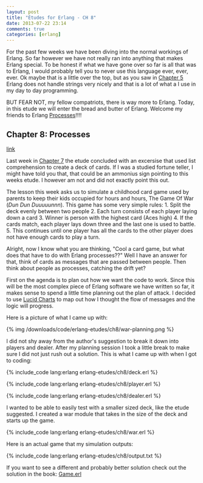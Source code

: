 ```yaml
---
layout: post
title: "Études for Erlang - CH 8"
date: 2013-07-22 23:14
comments: true
categories: [erlang]
---
```

For the past few weeks we have been diving into the normal workings of Erlang.  So far however we have not really ran into anything that makes Erlang special.  To be honest if what we have gone over so far is all that was to Erlang, I would probably tell you to never use this language ever, ever, ever.  Ok maybe that is a little over the top, but as you saw in [Chapter 5](/2013/07/08/etudes-for-erlang-ch-5/) Erlang does not handle strings very nicely and that is a lot of what a I use in my day to day programming.

BUT FEAR NOT, my fellow compatriots, there is way more to Erlang.  Today, in this etude we will enter the bread and butter of Erlang.  Welcome my friends to Erlang [Processes](http://www.erlang.org/doc/reference_manual/processes.html)!!!! <!-- more -->

## Chapter 8: Processes
[link](http://chimera.labs.oreilly.com/books/1234000000726/ch08.html)

Last week in [Chapter 7](/2013/07/15/etudes-for-erlang-ch-7/) the etude concluded with an excersise that used list comprehension to create a deck of cards.  If I was a studied fortune teller, I might have told you that, that could be an ammonius sign pointing to this weeks etude.  I however am not and did not exactly point this out.

The lesson this week asks us to simulate a childhood card game used by parents to keep their kids occupied for hours and hours, The Game Of War (*Dun Dun Duuuuunnn*).  This game has some very simple rules:
	1. Split the deck evenly between two people
	2. Each turn consists of each player laying down a card
	3. Winner is person with the highest card (Aces high)
	4. If the cards match, each player lays down three and the last one is used to battle.
	5. This continues until one player has all the cards to the other player does not have enough cards to play a turn.

Alright, now I know what you are thinking, "Cool a card game, but what does that have to do with Erlang processes??"  Well I have an answer for that, think of cards as messages that are passed between people.  Then think about people as processes, catching the drift yet?

First on the agenda is to plan out how we want the code to work.  Since this will be the most complex piece of Erlang software we have written so far, it makes sense to spend a little time planning out the plan of attack.  I decided to use [Lucid Charts](https://www.lucidchart.com/) to map out how I thought the flow of messages and the logic will progress.  

Here is a picture of what I came up with:

{% img /downloads/code/erlang-etudes/ch8/war-planning.png %}

I did not shy away from the author's suggestion to break it down into players and dealer.  After my planning session I took a little break to make sure I did not just rush out a solution.  This is what I came up with when I got to coding:

{% include_code lang:erlang erlang-etudes/ch8/deck.erl %}

{% include_code lang:erlang erlang-etudes/ch8/player.erl %}

{% include_code lang:erlang erlang-etudes/ch8/dealer.erl %}

I wanted to be able to easily test with a smaller sized deck, like the etude suggested.  I created a war module that takes in the size of the deck and starts up the game.

{% include_code lang:erlang erlang-etudes/ch8/war.erl %}

Here is an actual game that my simulation outputs:

{% include_code lang:erlang erlang-etudes/ch8/output.txt %}

If you want to see a different and probably better solution check out the solution in the book: [Game.erl](http://chimera.labs.oreilly.com/books/1234000000726/apa.html#_literal_game_erl_literal)


